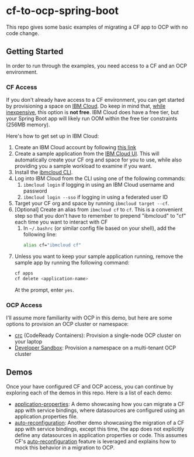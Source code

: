 # cf-to-ocp-spring-boot
This repo gives some basic examples of migrating a CF app to OCP with no code change.

## Getting Started
In order to run through the examples, you need access to a CF and an OCP environment.

### CF Access
If you don't already have access to a CF environment, you can get started by provisioning a space on [IBM Cloud](https://cloud.ibm.com/cloudfoundry/overview). Do keep in mind that, [while inexpensive](https://www.ibm.com/cloud/cloud-foundry), this option is **not free**. IBM Cloud does have a free tier, but your Spring Boot app will likely run OOM within the free tier constraints (256MB memory).

Here's how to get set up in IBM Cloud:
1. Create an IBM Cloud account by following [this link](https://cloud.ibm.com/registration)
1. Create a sample application from the [IBM Cloud UI](https://cloud.ibm.com/catalog/starters/cloud-foundry?runtime=liberty-for-java). This will automatically create your CF org and space for you to use, while also providing you a sample workload to examine if you want.
1. Install the [ibmcloud CLI](https://cloud.ibm.com/docs/cli?topic=cli-install-ibmcloud-cli#shell_install).
1. Log into IBM Cloud from the CLI using one of the following commands:
   1. `ibmcloud login` if logging in using an IBM Cloud username and password
   1. `ibmcloud login --sso` if logging in using a federated user ID
1. Target your CF org and space by running `ibmcloud target --cf`.
1. [Optional] Create an alias from `ibmcloud cf` to `cf`. This is a convenient step so that you don't have to remember to prepend "ibmcloud" to "cf" each time you want to interact with CF
   1. In `~/.bashrc` (or similar config file based on your shell), add the following line:
      ```bash
      alias cf="ibmcloud cf"
      ```
1. Unless you want to keep your sample application running, remove the sample app by running the following command:
   ```bash
   cf apps
   cf delete <application-name>
   ```
   At the prompt, enter `yes`.

### OCP Access
I'll assume more familiarity with OCP in this demo, but here are some options to provision an OCP cluster or namespace:
* [crc](https://developers.redhat.com/products/codeready-containers/overview) (CodeReady Containers): Provision a single-node OCP cluster on your laptop
* [Developer Sandbox](https://developers.redhat.com/developer-sandbox): Provision a namespace on a multi-tenant OCP cluster

## Demos
Once your have configured CF and OCP access, you can continue by exploring each of the demos in this repo. Here is a list of each demo:
* [application-properties](./application-properties): A demo showcasing how you can migrate a CF app with service bindings, where datasources are configured using an application.properties file.
* [auto-reconfiguration](./auto-reconfiguration): Another demo showcasing the migration of a CF app with service bindings, except this time, the app does not explicitly define any datasources in application properties or code. This assumes CF's [auto-reconfiguration](https://github.com/cloudfoundry/java-buildpack-auto-reconfiguration) feature is leveraged and explains how to mock this behavior in a migration to OCP.